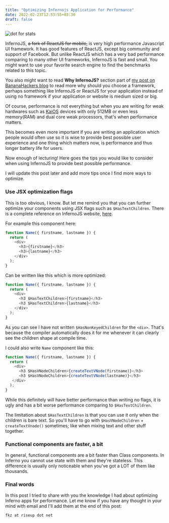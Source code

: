 ```yaml
---
title: "Optimizing Infernojs Application for Performance"
date: 2022-02-23T12:53:55+03:30
draft: false 
---
```


![dot for stats](https://farooqkz.de1.hashbang.sh/count/tag.svg)

InfernoJS, ~~a fork of ReactJS for mobile,~~ is very high performance Javascript UI framework. It has good features of ReactJS, except big community and support of Facebook. But unlike ReactJS which has a very bad performance comparing to many other UI frameworks, InfernoJS is fast and small. You might want to use your favorite search engine to find the benchmarks related to this topic.

You also might want to read **Why InfernoJS?** section part of [my post on BananaHackers blog](https://blog.bananahackers.net/farooqkz/the-development-of-the-matrix-client-has-started) to read more why should you choose a framework, perhaps something like InfernoJS or ReactJS for your application instead of using no framework if your application or website is medium sized or big.

Of course, performance is not everything but when you are writing for weak hardwares such as [KaiOS](https://en.wikipedia.org/wiki/KaiOS) devices with only 512MB or even less memory(RAM) and dual core weak processors, that's when performance matters.

This becomes even more important if you are writing an application which people would often use so it is wise to provide best possible user experience and one thing which matters now, is performance and thus longer battery life for users.

Now enough of lecturing! Here goes the tips you would like to consider when using InfernoJS to provide best possible performance.

I will update this post later and add more tips once I find more ways to optimize.

### Use JSX optimization flags

This is too obvious, I know. But let me remind you that you can further optimize your components using JSX flags such as `$HasTextChildren`. There is a complete reference on InfernoJS website, [here](https://www.infernojs.org/docs/guides/optimizations).

For example this component here:

```javascript
function Name({ firstname, lastname }) {
  return (
    <div>
      <h3>{firstname}</h3>
      <h3>{lastname}</h3>
    </div>
  );
}
```

Can be written like this which is more optimized:
```javascript
function Name({ firstname, lastname }) {
  return (
    <div>
      <h3 $HasTextChildren>{firstname}</h3>
      <h3 $HasTextChildren>{lastname}</h3>
    </div>
  );
}
```

As you can see I have not written `$HasNonKeyedChildren` for the `<div>`. That's because the compiler automatically does it for me whenever it can clearly see the children shape at compile time.

I could also write `Name` component like this:

```javascript
function Name({ firstname, lastname }) {
  return (
    <div>
      <h3 $HasVNodeChildren>{createTextVNode(firstname)}</h3>
      <h3 $HasVNodeChildren>{createTextVNode(lastname)}</h3>
   </div>
  );
}
```

While this definitely will have better performance than writing no flags, it is ugly and has a bit worse performance comparing to `$HasTextChildren`.

The limitation about `$HasTextChildren` is that you can use it only when the children is bare text. So you'll have to go with `$HasVNodeChildren` + `createTextVnode()` sometimes; like when mixing text and other stuff together.

### Functional components are faster, a bit

In general, functional components are a bit faster than Class components. In Inferno you cannot use state with them and they're stateless. This difference is usually only noticeable when you've got a LOT of them like thousands.

### Final words

In this post I tried to share with you the knowledge I had about optimizing Inferno apps for performance. Let me know if you have any thought in your mind with email and I'll add them at the end of this post:

```
fkz at riseup dot net
```
